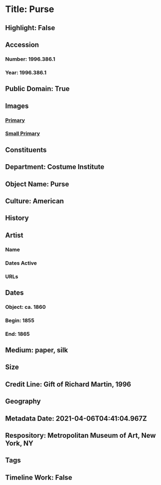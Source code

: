 # Title: Purse
## Highlight: False
## Accession
### Number: 1996.386.1
### Year: 1996.386.1
## Public Domain: True
## Images
### [Primary](https://images.metmuseum.org/CRDImages/ci/original/DT4060.jpg)
### [Small Primary](https://images.metmuseum.org/CRDImages/ci/web-large/DT4060.jpg)
## Constituents
## Department: Costume Institute
## Object Name: Purse
## Culture: American
## History
## Artist
### Name
### Dates Active
### URLs
## Dates
### Object: ca. 1860
### Begin: 1855
### End: 1865
## Medium: paper, silk
## Size
## Credit Line: Gift of Richard Martin, 1996
## Geography
## Metadata Date: 2021-04-06T04:41:04.967Z
## Respository: Metropolitan Museum of Art, New York, NY
## Tags
## Timeline Work: False
